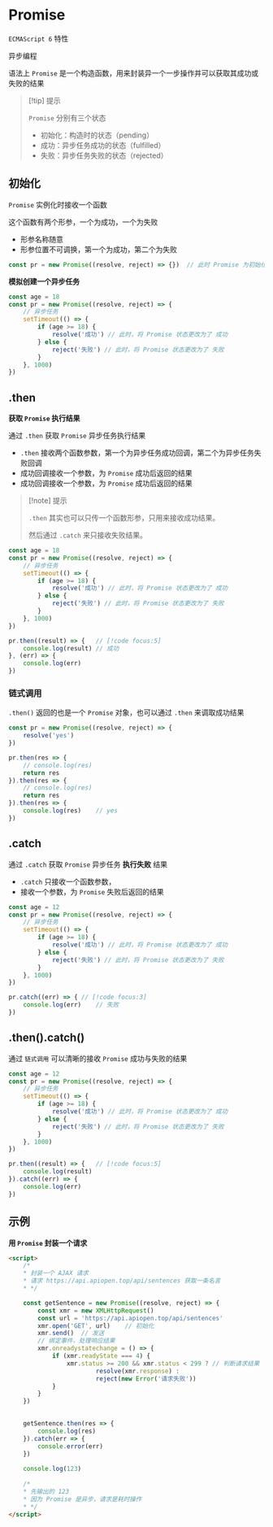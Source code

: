 # Promise

`ECMAScript 6` 特性

异步编程

语法上 `Promise` 是一个构造函数，用来封装异一个一步操作并可以获取其成功或失败的结果

> [!tip] 提示
>
> `Promise` 分别有三个状态
>
> - 初始化：构造时的状态（pending）
> - 成功：异步任务成功的状态（fulfilled）
> - 失败：异步任务失败的状态（rejected）

## 初始化

`Promise` 实例化时接收一个函数

这个函数有两个形参，一个为成功，一个为失败

- 形参名称随意
- 形参位置不可调换，第一个为成功，第二个为失败

``` javascript
const pr = new Promise((resolve, reject) => {})	 // 此时 Promise 为初始化状态
```

**模拟创建一个异步任务**

```javascript
const age = 18
const pr = new Promise((resolve, reject) => {
    // 异步任务
    setTimeout(() => {
        if (age >= 18) {
            resolve('成功') // 此时，将 Promise 状态更改为了 成功
        } else {
            reject('失败') // 此时，将 Promise 状态更改为了 失败
        }
    }, 1000)
})
```



## .then

**获取 `Promise` 执行结果**

通过 `.then` 获取 `Promise` 异步任务执行结果

- `.then` 接收两个函数参数，第一个为异步任务成功回调，第二个为异步任务失败回调
- 成功回调接收一个参数，为 `Promise` 成功后返回的结果
- 成功回调接收一个参数，为 `Promise` 成功后返回的结果

> [!note] 提示
>
> `.then` 其实也可以只传一个函数形参，只用来接收成功结果。
>
> 然后通过 `.catch` 来只接收失败结果。

``` javascript
const age = 18
const pr = new Promise((resolve, reject) => {
    // 异步任务
    setTimeout(() => {
        if (age >= 18) {
            resolve('成功') // 此时，将 Promise 状态更改为了 成功
        } else {
            reject('失败') // 此时，将 Promise 状态更改为了 失败
        }
    }, 1000)
})

pr.then((result) => {	// [!code focus:5]
    console.log(result)	// 成功
}, (err) => {
    console.log(err)
})
```



### 链式调用

`.then()` 返回的也是一个 `Promise` 对象，也可以通过 `.then` 来调取成功结果

```javascript {5-13}
const pr = new Promise((resolve, reject) => {
    resolve('yes')
})

pr.then(res => {
    // console.log(res)
    return res
}).then(res => {
    // console.log(res)
    return res
}).then(res => {
    console.log(res)	// yes
})
```





## .catch

通过 `.catch` 获取 `Promise` 异步任务 **执行失败** 结果

- `.catch` 只接收一个函数参数，
- 接收一个参数，为 `Promise` 失败后返回的结果

```javascript
const age = 12
const pr = new Promise((resolve, reject) => {
    // 异步任务
    setTimeout(() => {
        if (age >= 18) {
            resolve('成功') // 此时，将 Promise 状态更改为了 成功
        } else {
            reject('失败') // 此时，将 Promise 状态更改为了 失败
        }
    }, 1000)
})

pr.catch((err) => {	// [!code focus:3]
    console.log(err)	// 失败
})
```



## .then().catch()

通过 `链式调用` 可以清晰的接收 `Promise` 成功与失败的结果

``` javascript
const age = 12
const pr = new Promise((resolve, reject) => {
    // 异步任务
    setTimeout(() => {
        if (age >= 18) {
            resolve('成功') // 此时，将 Promise 状态更改为了 成功
        } else {
            reject('失败') // 此时，将 Promise 状态更改为了 失败
        }
    }, 1000)
})

pr.then((result) => {	// [!code focus:5]
    console.log(result)
}).catch((err) => {
    console.log(err)
})
```





## 示例

**用 `Promise` 封装一个请求**

```html
<script>
    /*
    * 封装一个 AJAX 请求
    * 请求 https://api.apiopen.top/api/sentences 获取一条名言
    * */

    const getSentence = new Promise((resolve, reject) => {
        const xmr = new XMLHttpRequest()
        const url = 'https://api.apiopen.top/api/sentences'
        xmr.open('GET', url)    // 初始化
        xmr.send()  // 发送
        // 绑定事件，处理响应结果
        xmr.onreadystatechange = () => {
            if (xmr.readyState === 4) {
                xmr.status >= 200 && xmr.status < 299 ? // 判断请求结果
                        resolve(xmr.response) :
                        reject(new Error('请求失败'))
            }
        }
    })

    
    getSentence.then(res => {
        console.log(res)
    }).catch(err => {
        console.error(err)
    })
    
    console.log(123)
    
    /*
    * 先输出的 123
    * 因为 Promise 是异步，请求是耗时操作
    * */
</script>
```
